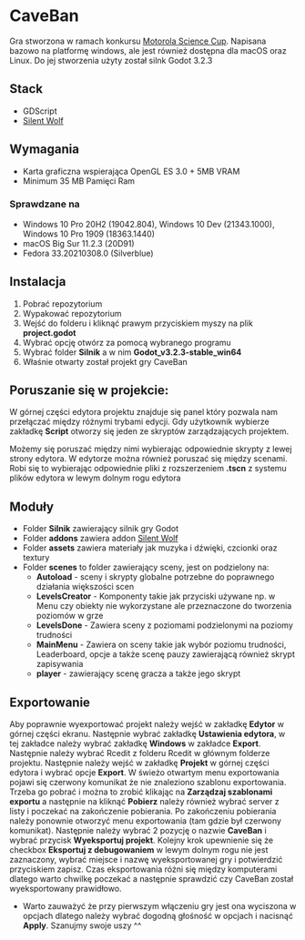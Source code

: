 
# CaveBan

Gra stworzona w ramach konkursu [Motorola Science Cup](https://science-cup.pl/). Napisana bazowo na platformę windows, ale jest również dostępna dla macOS oraz Linux. Do jej stworzenia użyty został silnk Godot 3.2.3

## Stack
- GDScript
- [Silent Wolf](https://silentwolf.com/)

## Wymagania

- Karta graficzna wspierająca OpenGL ES 3.0 + 5MB VRAM
- Minimum 35 MB Pamięci Ram



### Sprawdzane na

- Windows 10 Pro 20H2 (19042.804), Windows 10 Dev (21343.1000), Windows 10 Pro 1909 (18363.1440)
- macOS Big Sur 11.2.3 (20D91)
- Fedora 33.20210308.0 (Silverblue)

## Instalacja
1. Pobrać repozytorium
2. Wypakować repozytorium
3. Wejść do folderu i kliknąć prawym przyciskiem myszy na plik **project.godot**
4. Wybrać opcję otwórz za pomocą wybranego programu
5. Wybrać folder **Silnik** a w nim **Godot_v3.2.3-stable_win64**
6. Właśnie otwarty został projekt gry CaveBan

## Poruszanie się w projekcie:
W górnej części edytora projektu znajduje się panel który pozwala nam przełączać między różnymi trybami edycji. Gdy użytkownik wybierze zakładkę **Script** otworzy się jeden ze skryptów zarządzających projektem. 

Możemy się poruszać między nimi wybierając odpowiednie skrypty z lewej strony edytora. W edytorze można również poruszać się między scenami. Robi się to wybierając odpowiednie pliki z rozszerzeniem **.tscn** z systemu plików edytora w lewym dolnym rogu edytora

## Moduły  
- Folder **Silnik** zawierający silnik gry Godot 
- Folder **addons** zawiera addon [Silent Wolf](https://silentwolf.com) 
- Folder **assets** zawiera materiały jak muzyka i dźwięki, czcionki oraz textury 
-  Folder **scenes** to folder zawierający sceny, jest on podzielony na: 
	-  **Autoload** - sceny i skrypty globalne potrzebne do poprawnego działania większości scen 
	-  **LevelsCreator** - Komponenty takie jak przyciski używane np. w Menu czy obiekty nie wykorzystane ale przeznaczone do tworzenia poziomów w grze 
	-  **LevelsDone** - Zawiera sceny z poziomami podzielonymi na poziomy trudności 
	-  **MainMenu** - Zawiera on sceny takie jak wybór poziomu trudności, Leaderboard, opcje a także scenę pauzy zawierającą również skrypt zapisywania
	-  **player** - zawierający scenę gracza a także jego skrypt

## Exportowanie
Aby poprawnie wyexportować projekt należy wejść w zakładkę **Edytor** w górnej części ekranu. Następnie wybrać zakładkę **Ustawienia edytora**, w tej zakładce należy wybrać zakładkę **Windows** w zakładce **Export**. Następnie należy wybrać Rcedit z folderu Rcedit w głównym folderze projektu. Następnie należy wejść w zakładkę **Projekt** w górnej części edytora i wybrać opcje **Export**.
W świeżo otwartym menu exportowania pojawi się czerwony komunikat że nie znaleziono szablonu exportowania. Trzeba go pobrać i można to zrobić klikając na **Zarządzaj szablonami exportu** a następnie na kliknąć **Pobierz** należy również wybrać server z listy i poczekać na zakończenie pobierania. Po zakończeniu pobierania należy ponownie otworzyć menu exportowania (tam gdzie był czerwony komunikat). Następnie należy wybrać 2 pozycję o nazwie **CaveBan** i wybrać przycisk  **Wyeksportuj projekt**. Kolejny krok upewnienie się że checkbox **Eksportuj z debugowaniem** w lewym dolnym rogu nie jest zaznaczony, wybrać miejsce i nazwę wyeksportowanej gry i potwierdzić przyciskiem zapisz. Czas eksportowania różni się między komputerami dlatego warto chwilkę poczekać a następnie sprawdzić czy CaveBan został wyeksportowany prawidłowo.
- Warto zauważyć że przy pierwszym włączeniu gry jest ona wyciszona w opcjach dlatego należy wybrać dogodną głośność w opcjach i nacisnąć **Apply**. Szanujmy swoje uszy ^^